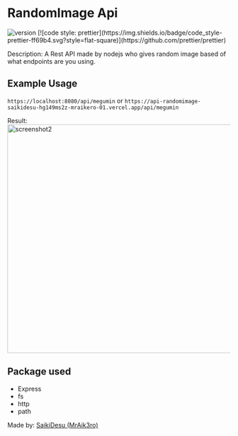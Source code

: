 # RandomImage Api
<img alt="version" src="https://img.shields.io/github/package-json/v/mraikero-01/imagerandom-api?label=github&style=flat-square">
[![code style: prettier](https://img.shields.io/badge/code_style-prettier-ff69b4.svg?style=flat-square)](https://github.com/prettier/prettier)

Description:
A Rest API made by nodejs who gives random image based of what endpoints are you using.

## Example Usage
```https://localhost:8080/api/megumin``` 
or
```https://api-randomimage-saikidesu-hg149ms2z-mraikero-01.vercel.app/api/megumin ```

Result:
<img width="517" alt="screenshot2" src="https://i.ibb.co/c3K4W42/IMG-20220704-014830.jpg">


## Package used
+ Express
+ fs
+ http
+ path

Made by: [SaikiDesu (MrAik3ro)](https://github.com/mraikero-01)
